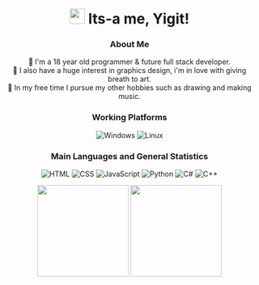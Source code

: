 <div align="center">
  <h1><img src="https://emojis.slackmojis.com/emojis/images/1597320283/10003/catjam.gif?1597320283" width="30"/> 
  	Its-a me, Yigit!
  </h1>
   
  <h3>About Me</h3>
  
   🚀 I'm a 18 year old programmer & future full stack developer.
   <br>
   🎨 I also have a huge interest in graphics design, i'm in love with giving breath to art.
   <br>
   🌴 In my free time I pursue my other hobbies such as drawing and making music.
   <br>

  <h3>Working Platforms</h3>

  ![Windows](https://img.shields.io/badge/-Windows-000?&logo=Windows&logoColor=00adef)
  ![Linux](https://img.shields.io/badge/-Linux-000?&logo=linux)

  <h3>Main Languages and General Statistics</h3>

  ![HTML](https://img.shields.io/badge/-HTML-000?&logo=HTML5)
  ![CSS](https://img.shields.io/badge/-CSS-000?&logo=CSS3)
  ![JavaScript](https://img.shields.io/badge/-JavaScript-000?&logo=JavaScript)
  ![Python](https://img.shields.io/badge/-Python-000?&logo=python)
  ![C#](https://img.shields.io/badge/-C%23-000?&logo=C-sharp&logoColor=198c20)
  ![C++](https://img.shields.io/badge/-C++-000?&logo=c%2b%2b&logoColor=00599C)

  <div>
   <img height=180 src="https://github-readme-stats.vercel.app/api?username=dev-veteran&count_private=true&theme=radical&show_icons=true">
   <img height=180 src="https://github-readme-stats.vercel.app/api/top-langs/?username=dev-veteran&theme=radical">
  </div>
  
</div>

